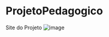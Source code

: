 # ProjetoPedagogico
Site do Projeto
![image](https://github.com/user-attachments/assets/ff863c8c-be66-4483-9f9e-2d2b543c1b5e)
